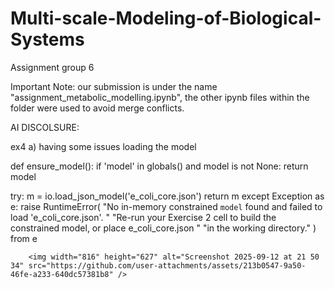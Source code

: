 # Multi-scale-Modeling-of-Biological-Systems
Assignment group 6

Important Note: our submission is under the name "assignment_metabolic_modelling.ipynb", the other ipynb files within the folder were used to avoid merge conflicts.







AI DISCOLSURE: 

ex4 a)
having some issues loading the model

def ensure_model():
    if 'model' in globals() and model is not None:
        return model
   
  try:
        m = io.load_json_model('e_coli_core.json')
        return m
    except Exception as e:
        raise RuntimeError(
            "No in-memory constrained `model` found and failed to load 'e_coli_core.json'. "
            "Re-run your Exercise 2 cell to build the constrained model, or place e_coli_core.json "
            "in the working directory."
        ) from e


        <img width="816" height="627" alt="Screenshot 2025-09-12 at 21 50 34" src="https://github.com/user-attachments/assets/213b0547-9a50-46fe-a233-640dc57381b8" />
